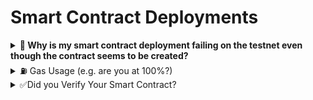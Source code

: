 # Smart Contract Deployments

<details>

<summary><strong>🧐 Why is my smart contract deployment failing on the testnet even though the contract seems to be created?</strong></summary>

**🌐 Overview**

* &#x20;Deployment issues on testnet can stem from using features or opcodes not yet supported by the testnet's version of the EVM.

<!---->

*   Check the `Raw trace` tab

    <figure><img src="../.gitbook/assets/image (11).png" alt=""><figcaption></figcaption></figure>

**👀 Common Culprits**

* <mark style="color:blue;">One frequent cause is the use of the</mark> <mark style="color:blue;"></mark><mark style="color:blue;">`PUSH0`</mark><mark style="color:blue;">opcode, which was introduced in</mark> <mark style="color:blue;"></mark><mark style="color:blue;">**EIP-3855**</mark> <mark style="color:blue;"></mark><mark style="color:blue;">with the</mark> <mark style="color:blue;"></mark>_<mark style="color:blue;">**Shanghai upgrade**</mark>_<mark style="color:blue;">.</mark>

**✅ Solutions**

* To avoid such issues, it's best to wait until testnet officially supports these new features before attempting to deploy contracts that rely on them.&#x20;
* 📜 We will make an announcement when we update this soon!

</details>

<details>

<summary>⛽ Gas Usage (e.g. are you at 100%?)</summary>

**🌐 Overview**

* Deployment failures can often be traced back to insufficient gas allocation.
* When a transaction consumes all allocated gas without completing, the network rejects it to avoid executing transactions that could run indefinitely.

**👀 Common Culprits**

* **100% Gas Consumption:** If a transaction fails and the gas usage is 100%, it suggests the gas limit set for the contract's deployment was too low to cover the computation required.
  * Check `Gas usage & limit by txn`



**✅ Solutions**

* **Increase Gas Limit:** Adjust the gas limit upwards based on the complexity of your contract and the estimations provided by gas estimation tools.
* **Optimize Contract Code:** Review and optimize your smart contract code to reduce gas consumption. This can involve simplifying functions, removing unnecessary operations, or leveraging patterns that consume less gas.
* **Test Thoroughly**

</details>

<details>

<summary>✅Did you Verify Your Smart Contract?</summary>

**🌐 Overview**

Preparing your smart contract for deployment involves a critical step: <mark style="background-color:green;">verification</mark>. This process not only helps in catching potential issues early but also enhances the contract's integrity before it goes live.

**🔍 Verification is Key**

Verifying your smart contract is paramount to ensure its readiness for deployment. This crucial step provides valuable insights into any potential errors or vulnerabilities that could compromise its performance or security.

**🛠 Steps to Verify:**

* **Navigate to Contract Details:** Access your contract's details within your development environment or via a testnet blockchain explorer where your contract will be deployed.
* Look for the `Verify and Publish` option. **Selecting this begins the verification process, which is essential for assessing whether your contract operates as intended and is ready for interaction with users.**

</details>



